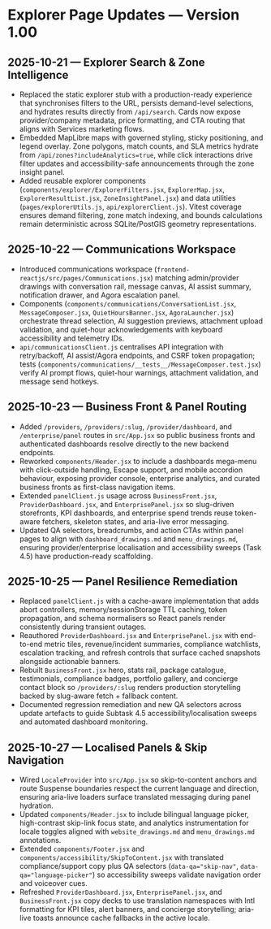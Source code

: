 # Explorer Page Updates — Version 1.00

## 2025-10-21 — Explorer Search & Zone Intelligence
- Replaced the static explorer stub with a production-ready experience that synchronises filters to the URL, persists demand-level selections, and hydrates results directly from `/api/search`. Cards now expose provider/company metadata, price formatting, and CTA routing that aligns with Services marketing flows.
- Embedded MapLibre maps with governed styling, sticky positioning, and legend overlay. Zone polygons, match counts, and SLA metrics hydrate from `/api/zones?includeAnalytics=true`, while click interactions drive filter updates and accessibility-safe announcements through the zone insight panel.
- Added reusable explorer components (`components/explorer/ExplorerFilters.jsx`, `ExplorerMap.jsx`, `ExplorerResultList.jsx`, `ZoneInsightPanel.jsx`) and data utilities (`pages/explorerUtils.js`, `api/explorerClient.js`). Vitest coverage ensures demand filtering, zone match indexing, and bounds calculations remain deterministic across SQLite/PostGIS geometry representations.

## 2025-10-22 — Communications Workspace
- Introduced communications workspace (`frontend-reactjs/src/pages/Communications.jsx`) matching admin/provider drawings with conversation rail, message canvas, AI assist summary, notification drawer, and Agora escalation panel.
- Components (`components/communications/ConversationList.jsx`, `MessageComposer.jsx`, `QuietHoursBanner.jsx`, `AgoraLauncher.jsx`) orchestrate thread selection, AI suggestion previews, attachment upload validation, and quiet-hour acknowledgements with keyboard accessibility and telemetry IDs.
- `api/communicationsClient.js` centralises API integration with retry/backoff, AI assist/Agora endpoints, and CSRF token propagation; tests (`components/communications/__tests__/MessageComposer.test.jsx`) verify AI prompt flows, quiet-hour warnings, attachment validation, and message send hotkeys.

## 2025-10-23 — Business Front & Panel Routing
- Added `/providers`, `/providers/:slug`, `/provider/dashboard`, and `/enterprise/panel` routes in `src/App.jsx` so public business fronts and authenticated dashboards resolve directly to the new backend endpoints.
- Reworked `components/Header.jsx` to include a dashboards mega-menu with click-outside handling, Escape support, and mobile accordion behaviour, exposing provider console, enterprise analytics, and curated business fronts as first-class navigation items.
- Extended `panelClient.js` usage across `BusinessFront.jsx`, `ProviderDashboard.jsx`, and `EnterprisePanel.jsx` so slug-driven storefronts, KPI dashboards, and enterprise spend trends reuse token-aware fetchers, skeleton states, and aria-live error messaging.
- Updated QA selectors, breadcrumbs, and action CTAs within panel pages to align with `dashboard_drawings.md` and `menu_drawings.md`, ensuring provider/enterprise localisation and accessibility sweeps (Task 4.5) have production-ready scaffolding.

## 2025-10-25 — Panel Resilience Remediation
- Replaced `panelClient.js` with a cache-aware implementation that adds abort controllers, memory/sessionStorage TTL caching, token propagation, and schema normalisers so React panels render consistently during transient outages.
- Reauthored `ProviderDashboard.jsx` and `EnterprisePanel.jsx` with end-to-end metric tiles, revenue/incident summaries, compliance watchlists, escalation tracking, and refresh controls that surface cached snapshots alongside actionable banners.
- Rebuilt `BusinessFront.jsx` hero, stats rail, package catalogue, testimonials, compliance badges, portfolio gallery, and concierge contact block so `/providers/:slug` renders production storytelling backed by slug-aware fetch + fallback content.
- Documented regression remediation and new QA selectors across update artefacts to guide Subtask 4.5 accessibility/localisation sweeps and automated dashboard monitoring.

## 2025-10-27 — Localised Panels & Skip Navigation
- Wired `LocaleProvider` into `src/App.jsx` so skip-to-content anchors and route Suspense boundaries respect the current language and direction, ensuring aria-live loaders surface translated messaging during panel hydration.
- Updated `components/Header.jsx` to include bilingual language picker, high-contrast skip-link focus state, and analytics instrumentation for locale toggles aligned with `website_drawings.md` and `menu_drawings.md` annotations.
- Extended `components/Footer.jsx` and `components/accessibility/SkipToContent.jsx` with translated compliance/support copy plus QA selectors (`data-qa="skip-nav"`, `data-qa="language-picker"`) so accessibility sweeps validate navigation order and voiceover cues.
- Refreshed `ProviderDashboard.jsx`, `EnterprisePanel.jsx`, and `BusinessFront.jsx` copy decks to use translation namespaces with Intl formatting for KPI tiles, alert banners, and concierge storytelling; aria-live toasts announce cache fallbacks in the active locale.
